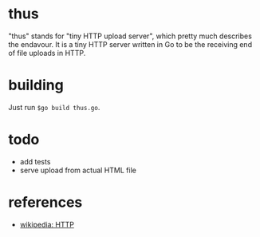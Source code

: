 # thus
"thus" stands for "tiny HTTP upload server", which pretty much describes the endavour.
It is a tiny HTTP server written in Go to be the receiving end of file uploads in HTTP.

# building
Just run ```$go build thus.go```.

# todo
* add tests
* serve upload from actual HTML file

# references
* [wikipedia: HTTP](https://en.wikipedia.org/wiki/Hypertext_Transfer_Protocol)
